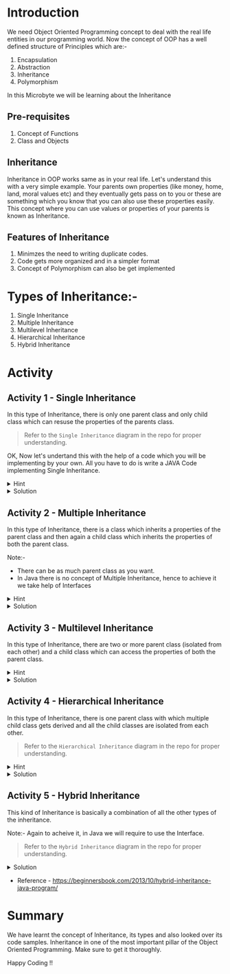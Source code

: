 # Introduction
We need Object Oriented Programming concept to deal with the real life entities in our programming world. Now the concept of OOP has a well defined structure of Principles which are:-
1. Encapsulation
2. Abstraction
3. Inheritance
4. Polymorphism

In this Microbyte we will be learning about the Inheritance

## Pre-requisites
1. Concept of Functions
2. Class and Objects

## Inheritance
Inheritance in OOP works same as in your real life. Let's understand this with a very simple example.
Your parents own properties (like money, home, land, moral values etc) and they eventually gets pass on to you or these are something which you know that you can also use these properties easily. This concept where you can use values or properties of your parents is known as Inheritance.

## Features of Inheritance
1. Minimzes the need to writing duplicate codes.
2. Code gets more organized and in a simpler format
3. Concept of Polymorphism can also be get implemented

# Types of Inheritance:-
1. Single Inheritance
2. Multiple Inheritance
3. Multilevel Inheritance
4. Hierarchical Inheritance
5. Hybrid Inheritance

# Activity

## Activity 1 - Single Inheritance
In this type of Inheritance, there is only one parent class and only child class which can resuse the properties of the parents class.

> Refer to the `Single Inheritance` diagram in the repo for proper understanding.

OK, Now let's undertand this with the help of a code which you will be implementing by your own.
All you have to do is write a JAVA Code implementing Single Inheritance.

<details>
<summary>Hint</summary>
You will have to use <b>extends</b> keyword.
</details>

<details>
<summary>Solution</summary>

> Refer to the `Single Inheritance` code in the repo for guidance.
</details>

## Activity 2 - Multiple Inheritance
In this type of Inheritance, there is a class which inherits a properties of the parent class and then again a child class which inherits the properties of both the parent class.

Note:-
- There can be as much parent class as you want.
- In Java there is no concept of Multiple Inheritance, hence to achieve it we take help of Interfaces

<details>
<summary>Hint</summary>
You need to use <b>Interface</b> and <b>extends </b>keyword.
</details>

<details>
<summary>Solution</summary>

> Refer to the `Multiple Inheritance` diagram in the repo for proper understanding.
</details>

## Activity 3 - Multilevel Inheritance
In this type of Inheritance, there are two or more parent class (isolated from each other) and a child class which can access the properties of both the parent class.

<details>
<summary>Hint</summary>
Create a child class extending base class and create another child class extending the first child class.
</details>

<details>
<summary>Solution</summary>

> Refer to the `Multilevel Inheritance` diagram in the repo for proper understanding.
</details>

## Activity 4 - Hierarchical Inheritance
In this type of Inheritance, there is one parent class with which multiple child class gets derived and all the child classes are isolated from each other.

> Refer to the `Hierarchical Inheritance` diagram in the repo for proper understanding.

<details>
<summary>Hint</summary>
Create multiple child class extending one base class.
</details>

<details>
<summary>Solution</summary>

> Refer to the `Hierarchical Inheritance` diagram in the repo for proper understanding.
</details>

## Activity 5 - Hybrid Inheritance
This kind of Inheritance is basically a combination of all the other types of the inheritance.

Note:- Again to acheive it, in Java we will require to use the Interface.

> Refer to the `Hybrid Inheritance` diagram in the repo for proper understanding.

<details>
<summary>Solution</summary>

> Refer to the `Hybrid Inheritance` diagram in the repo for proper understanding.
</details>

- Reference - https://beginnersbook.com/2013/10/hybrid-inheritance-java-program/

# Summary
We have learnt the concept of Inheritance, its types and also looked over its code samples. Inheritance in one of the most important pillar of the Object Oriented Programming. Make sure to get it thoroughly.

Happy Coding !!